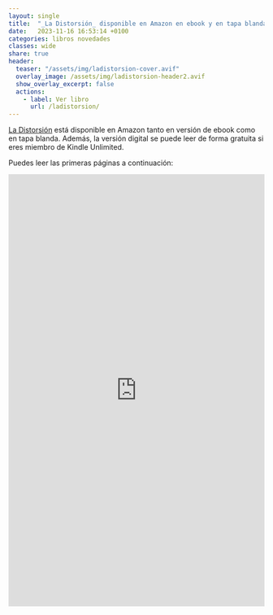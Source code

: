 ```yaml
---
layout: single
title:  "_La Distorsión_ disponible en Amazon en ebook y en tapa blanda"
date:   2023-11-16 16:53:14 +0100
categories: libros novedades
classes: wide
share: true
header:
  teaser: "/assets/img/ladistorsion-cover.avif"
  overlay_image: /assets/img/ladistorsion-header2.avif
  show_overlay_excerpt: false
  actions: 
    - label: Ver libro
      url: /ladistorsion/
---
```


[La Distorsión](/ladistorsion/) está disponible en Amazon tanto en versión de ebook como en tapa blanda. Además, la versión digital se puede leer de forma gratuita si eres miembro de Kindle Unlimited.

Puedes leer las primeras páginas a continuación:

<iframe type="text/html" sandbox="allow-scripts allow-same-origin allow-popups" width="536" height="850" frameborder="0" allowfullscreen style="max-width:100%" src="https://leer.amazon.es/kp/card?asin=B08F5L879M&preview=inline&linkCode=kpe&ref_=cm_sw_r_kb_dp_WNZAJ0TQ807P0AQY1QB9" ></iframe>